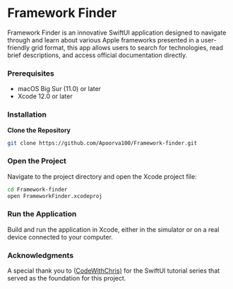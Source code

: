 # Framework Finder

Framework Finder is an innovative SwiftUI application designed to navigate through and learn about various Apple frameworks presented in a user-friendly grid format, this app allows users to search for technologies, read brief descriptions, and access official documentation directly.

### Prerequisites

- macOS Big Sur (11.0) or later
- Xcode 12.0 or later

### Installation


 **Clone the Repository**

   ```bash
   git clone https://github.com/Apoorva100/Framework-finder.git
```

### Open the Project

Navigate to the project directory and open the Xcode project file:

```bash
cd Framework-finder
open FrameworkFinder.xcodeproj
```

### Run the Application
Build and run the application in Xcode, either in the simulator or on a real device connected to your computer.


### Acknowledgments 

A special thank you to ([CodeWithChris)](https://www.youtube.com/@seanallen) for the SwiftUI tutorial series that served as the foundation for this project.




